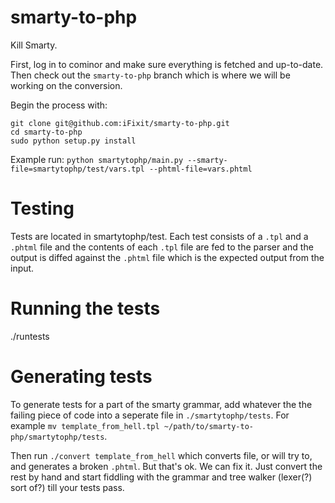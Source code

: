 smarty-to-php
=============

Kill Smarty. 

First, log in to cominor and make sure everything is fetched and up-to-date.
Then check out the `smarty-to-php` branch which is where we will be working on
the conversion.

Begin the process with:
   ```
   git clone git@github.com:iFixit/smarty-to-php.git
   cd smarty-to-php
   sudo python setup.py install
   ```
Example run: `python smartytophp/main.py --smarty-file=smartytophp/test/vars.tpl --phtml-file=vars.phtml`

Testing
=======

Tests are located in smartytophp/test.  Each test consists of a `.tpl` and a
`.phtml` file and the contents of each `.tpl` file are fed to the parser and
the output is diffed against the `.phtml` file which is the expected output
from the input.  

Running the tests
=================

   ./runtests

Generating tests
================
To generate tests for a part of the smarty grammar, add whatever the the failing piece of code into a seperate file in
`./smartytophp/tests`.  For example `mv template_from_hell.tpl ~/path/to/smarty-to-php/smartytophp/tests`. 

Then run `./convert template_from_hell` which converts file, or will try to, and generates a broken `.phtml`.  But
that's ok. We can fix it. Just convert the rest by hand and start fiddling with
the grammar and tree walker (lexer(?) sort of?) till your tests pass. 
